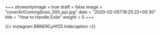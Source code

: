 +++
showonlyimage = true
draft = false
image = "coverArtComingSoon_300_ppi.jpg"
date = "2020-02-05T18:25:22+05:30"
title = "How to Handle Exile"
weight = 0
+++


{{< instagram B8NE9CyHf25 hidecaption >}}
